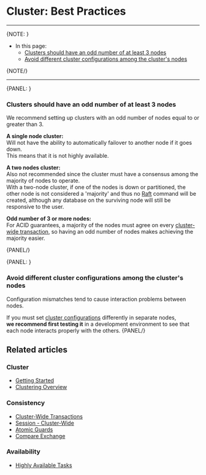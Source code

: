 # Cluster: Best Practices

---

{NOTE: }

* In this page:
   * [Clusters should have an odd number of at least 3 nodes](../../server/clustering/cluster-best-practice-and-configuration#clusters-should-have-an-odd-number-of-at-least-3-nodes)
   * [Avoid different cluster configurations among the cluster's nodes](../../server/clustering/cluster-best-practice-and-configuration#avoid-different-cluster-configurations-among-the-clusters-nodes)

{NOTE/}

---

{PANEL: }

### Clusters should have an odd number of at least 3 nodes

We recommend setting up clusters with an odd number of nodes equal to or greater than 3.

**A single node cluster:**  
Will not have the ability to automatically failover to another node if it goes down.  
This means that it is not highly available.  

**A two nodes cluster:**  
Also not recommended since the cluster must have a consensus among the majority of nodes to operate.  
With a two-node cluster, if one of the nodes is down or partitioned, the other node is not considered a 'majority'
and thus no [Raft](../../glossary/raft-algorithm) 
command will be created, although any database on the surviving node will still be responsive to the user.  

**Odd number of 3 or more nodes:**  
For ACID guarantees, a majority of the nodes must agree on every [cluster-wide transaction](../../server/clustering/cluster-transactions), 
so having an odd number of nodes makes achieving the majority easier.

{PANEL/}

{PANEL: }

### Avoid different cluster configurations among the cluster's nodes

Configuration mismatches tend to cause interaction problems between nodes.

If you must set [cluster configurations](../../server/configuration/cluster-configuration) differently in separate nodes,  
**we recommend first testing it** in a development environment to see that each node interacts properly with the others.
{PANEL/}

## Related articles 

### Cluster

- [Getting Started](../../start/getting-started)
- [Clustering Overview](../../server/clustering/overview)

### Consistency

- [Cluster-Wide Transactions](../../server/clustering/cluster-transactions)
- [Session - Cluster-Wide](../../client-api/session/cluster-transaction)
- [Atomic Guards](../../client-api/operations/compare-exchange/atomic-guards)
- [Compare Exchange](../../client-api/operations/compare-exchange/overview)

### Availability

- [Highly Available Tasks](../../server/clustering/distribution/highly-available-tasks)

